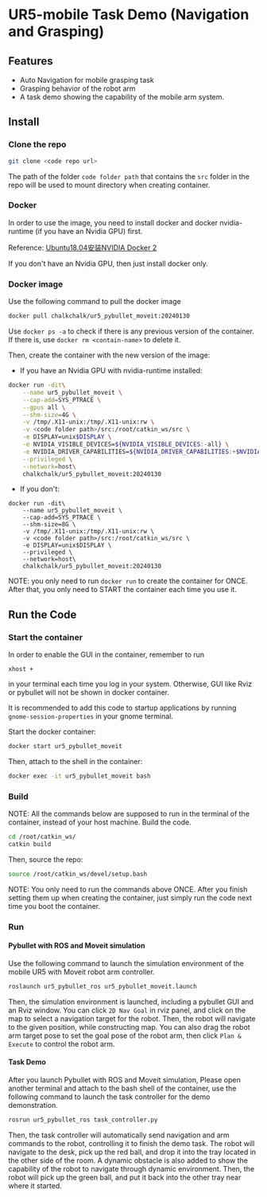 # UR5-mobile Task Demo (Navigation and Grasping)
## Features
- Auto Navigation for mobile grasping task
- Grasping behavior of the robot arm
- A task demo showing the capability of the mobile arm system.
## Install
### Clone the repo
```sh
git clone <code repo url>
```
The path of the folder `code folder path` that contains the `src` folder in the repo will be used to mount directory when creating container.
### Docker 
In order to use the image, you need to install docker and docker nvidia-runtime (if you have an Nvidia GPU) first.

Reference: [Ubuntu18.04安装NVIDIA Docker 2](https://blog.csdn.net/weixin_38369492/article/details/105809571)

If you don't have an Nvidia GPU, then just install docker only.
### Docker image

Use the following command to pull the docker image
```sh
docker pull chalkchalk/ur5_pybullet_moveit:20240130
```

Use `docker ps -a` to check if there is any previous version of the container. If there is, use `docker rm <contain-name>` to delete it.

Then, create the container with the new version of the image:
- If you have an Nvidia GPU with nvidia-runtime installed:

```sh
docker run -dit\
    --name ur5_pybullet_moveit \
    --cap-add=SYS_PTRACE \
    --gpus all \
    --shm-size=4G \
    -v /tmp/.X11-unix:/tmp/.X11-unix:rw \
    -v <code folder path>/src:/root/catkin_ws/src \
    -e DISPLAY=unix$DISPLAY \
    -e NVIDIA_VISIBLE_DEVICES=${NVIDIA_VISIBLE_DEVICES:-all} \
    -e NVIDIA_DRIVER_CAPABILITIES=${NVIDIA_DRIVER_CAPABILITIES:+$NVIDIA_DRIVER_CAPABILITIES,}graphics \
    --privileged \
    --network=host\
    chalkchalk/ur5_pybullet_moveit:20240130
```
- If you don't:
```
docker run -dit\
    --name ur5_pybullet_moveit \
    --cap-add=SYS_PTRACE \
    --shm-size=8G \
    -v /tmp/.X11-unix:/tmp/.X11-unix:rw \
    -v <code folder path>/src:/root/catkin_ws/src \
    -e DISPLAY=unix$DISPLAY \
    --privileged \
    --network=host\
    chalkchalk/ur5_pybullet_moveit:20240130
```
NOTE: you only need to run `docker run` to create the container for ONCE. After that, you only need to START the container each time you use it.

## Run the Code
### Start the container

In order to enable the GUI in the container, remember to run
```
xhost +
```
in your terminal each time you log in your system. Otherwise, GUI like Rviz or pybullet will not be shown in docker container.

It is recommended to add this code to startup applications by running `gnome-session-properties` in your gnome terminal.

Start the docker container:

 ```sh
docker start ur5_pybullet_moveit
 ```
Then, attach to the shell in the container:

 ```sh
docker exec -it ur5_pybullet_moveit bash
 ```

### Build
NOTE: All the commands below are supposed to run in the terminal of the container, instead of your host machine.
Build the code.
```sh
cd /root/catkin_ws/
catkin build
```
Then, source the repo:
```sh
source /root/catkin_ws/devel/setup.bash
```
NOTE: You only need to run the commands above ONCE. After you finish setting them up when creating the container, just simply run the code next time you boot the container.

### Run
#### Pybullet with ROS and Moveit simulation
Use the following command to launch the simulation environment of the mobile UR5 with Moveit robot arm controller.
```sh
roslaunch ur5_pybullet_ros ur5_pybullet_moveit.launch
```
Then, the simulation environment is launched, including a pybullet GUI and an Rviz window. 
You can click  `2D Nav Goal` in rviz panel, and click on the map to select a navigation target for the robot. Then, the robot will navigate to the given position, while constructing map. You can also drag the robot arm target pose to set the goal pose of the robot arm, then click `Plan & Execute` to control the robot arm.

#### Task Demo

After you launch Pybullet with ROS and Moveit simulation, Please open another terminal and attach to the bash shell of the container, use the following command to launch the task controller for the demo demonstration.
```sh
rosrun ur5_pybullet_ros task_controller.py
```
Then, the task controller will automatically send navigation and arm commands to the robot, controlling it to finish the demo task. The robot will navigate to the desk, pick up the red ball, and drop it into the tray located in the other side of the room. A dynamic obstacle is also added to show the capability of the robot to navigate through dynamic environment. Then, the robot will pick up the green ball, and put it back into the other tray near where it started.


